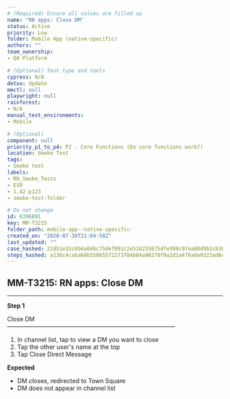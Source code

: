 ```yaml
---
# (Required) Ensure all values are filled up
name: "RN apps: Close DM"
status: Active
priority: Low
folder: Mobile App (native-specific)
authors: ""
team_ownership: 
- QA Platform

# (Optional) Test type and tools
cypress: N/A
detox: Update
mmctl: null
playwright: null
rainforest: 
- N/A
manual_test_environments: 
- Mobile

# (Optional)
component: null
priority_p1_to_p4: P2 - Core Functions (Do core functions work?)
location: Smoke Test
tags: 
- Smoke test
labels: 
- RN_Smoke_Tests
- ESR
- 1.42-p123
- smoke-test-folder

# Do not change
id: 6396891
key: MM-T3215
folder_path: mobile-app--native-specific-
created_on: "2020-07-30T21:04:58Z"
last_updated: ""
case_hashed: 22d51e32c6b6a046c75def091c2e5162558754fe998c97ea88d9b2cb38f099f1c173285cc7e19bdec3905022114a97a9
steps_hashed: a136c4caba68b55865572273784b84a90270f9a2d1a476a6e0323ad6eea9c51222e1783655264f7aae9b7672d4516f50
---
```


## MM-T3215: RN apps: Close DM

---

**Step 1**

Close DM\
————————————————————————————

1. In channel list, tap to view a DM you want to close
2. Tap the other user's name at the top
3. Tap Close Direct Message

**Expected**

- DM closes, redirected to Town Square
- DM does not appear in channel list
